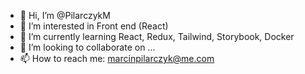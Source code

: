 - 👋 Hi, I’m @PilarczykM
- 👀 I’m interested in Front end (React)
- 🌱 I’m currently learning React, Redux, Tailwind, Storybook, Docker
- 💞️ I’m looking to collaborate on ...
- 📫 How to reach me: marcinpilarczyk@me.com
